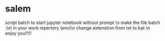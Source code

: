 # salem
script batch to start jupyter notebook without prompt \n
make the file batch .txt in your work repertory (env)\n
change extenstion from txt to bat \n
enjoy you!!!!!
